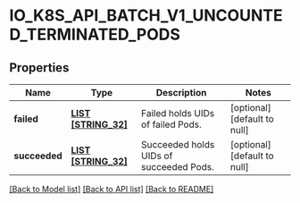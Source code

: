 # IO_K8S_API_BATCH_V1_UNCOUNTED_TERMINATED_PODS

## Properties
Name | Type | Description | Notes
------------ | ------------- | ------------- | -------------
**failed** | [**LIST [STRING_32]**](STRING_32.md) | Failed holds UIDs of failed Pods. | [optional] [default to null]
**succeeded** | [**LIST [STRING_32]**](STRING_32.md) | Succeeded holds UIDs of succeeded Pods. | [optional] [default to null]

[[Back to Model list]](../README.md#documentation-for-models) [[Back to API list]](../README.md#documentation-for-api-endpoints) [[Back to README]](../README.md)


